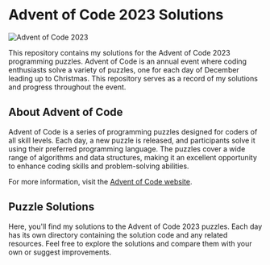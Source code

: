 # Advent of Code 2023 Solutions

![Advent of Code 2023](https://img.shields.io/badge/Advent%20of%20Code-2023-brightgreen)

This repository contains my solutions for the Advent of Code 2023 programming puzzles. Advent of Code is an annual event where coding enthusiasts solve a variety of puzzles, one for each day of December leading up to Christmas. This repository serves as a record of my solutions and progress throughout the event.

## About Advent of Code

Advent of Code is a series of programming puzzles designed for coders of all skill levels. Each day, a new puzzle is released, and participants solve it using their preferred programming language. The puzzles cover a wide range of algorithms and data structures, making it an excellent opportunity to enhance coding skills and problem-solving abilities.

For more information, visit the [Advent of Code website](https://adventofcode.com/).

## Puzzle Solutions

Here, you'll find my solutions to the Advent of Code 2023 puzzles. Each day has its own directory containing the solution code and any related resources. Feel free to explore the solutions and compare them with your own or suggest improvements.
